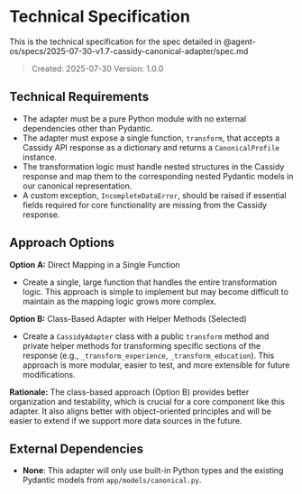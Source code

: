 # Technical Specification

This is the technical specification for the spec detailed in @agent-os/specs/2025-07-30-v1.7-cassidy-canonical-adapter/spec.md

> Created: 2025-07-30
> Version: 1.0.0

## Technical Requirements

- The adapter must be a pure Python module with no external dependencies other than Pydantic.
- The adapter must expose a single function, `transform`, that accepts a Cassidy API response as a dictionary and returns a `CanonicalProfile` instance.
- The transformation logic must handle nested structures in the Cassidy response and map them to the corresponding nested Pydantic models in our canonical representation.
- A custom exception, `IncompleteDataError`, should be raised if essential fields required for core functionality are missing from the Cassidy response.

## Approach Options

**Option A:** Direct Mapping in a Single Function

- Create a single, large function that handles the entire transformation logic. This approach is simple to implement but may become difficult to maintain as the mapping logic grows more complex.

**Option B:** Class-Based Adapter with Helper Methods (Selected)

- Create a `CassidyAdapter` class with a public `transform` method and private helper methods for transforming specific sections of the response (e.g., `_transform_experience`, `_transform_education`). This approach is more modular, easier to test, and more extensible for future modifications.

**Rationale:** The class-based approach (Option B) provides better organization and testability, which is crucial for a core component like this adapter. It also aligns better with object-oriented principles and will be easier to extend if we support more data sources in the future.

## External Dependencies

- **None**: This adapter will only use built-in Python types and the existing Pydantic models from `app/models/canonical.py`.

